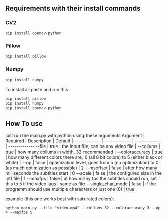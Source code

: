 ## Requirements with their install commands

### CV2
```bash
pip install opencv-python
```
### Pillow
```bash
pip install pillow
```
### Numpy
```bash
pip install numpy
```

To install all paste and run this
```bash
pip install pillow
pip install numpy
pip install opencv-python
```

## How To use
just run the main.py with python using these arguments
Argument | Required | Description | Default | 
------------- | ------------- | ------------- | -------------
--file | true | the Input file, can be any video file | 
--collums | true | how many collums in width, 32 recommended | 
--coloraccuracy | true | how many different colors there are, 0 (all 8 bit colors) to 5 (either black or white) | 
--op | false | optimization level, goes from 5 (no optimization) to 0 (as much optimization as possible) | 2
--msoffset | false | after how many milliseconds the subtitles start | 0
--scale | false | the configured size in the .ytt file | 1
--maxfps | false | at how many fps the subtitles should run, set this to 5 if the video lags | same as file
--single_char_mode | false | if the programm should use multiple characters or just one (0) | true

example (this one works best with saturated colors):
```
python main.py --file "video.mp4" --collums 32 --coloraccuracy 3 --op 4 --maxfps 5
```
